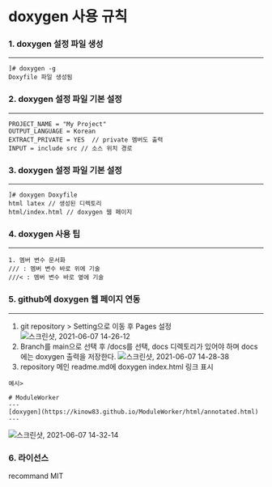 # doxygen 사용 규칙

### 1. doxygen 설정 파일 생성
---
```
]# doxygen -g
Doxyfile 파일 생성됨
```

### 2. doxygen 설정 파일 기본 설정
---
```
PROJECT_NAME = "My Project"
OUTPUT_LANGUAGE = Korean
EXTRACT_PRIVATE = YES  // private 멤버도 출력
INPUT = include src // 소스 위치 경로
```

### 3. doxygen 설정 파일 기본 설정
---
```
]# doxygen Doxyfile
html latex // 생성된 디렉토리
html/index.html // doxygen 웹 페이지
```

### 4. doxygen 사용 팁
---
```
1. 멤버 변수 문서화
/// : 멤버 변수 바로 위에 기술
///< : 멤버 변수 바로 옆에 기술
```

### 5. github에 doxygen 웹 페이지 연동
---
1. git repository > Setting으로 이동 후 Pages 설정
![스크린샷, 2021-06-07 14-26-12](https://user-images.githubusercontent.com/26860897/120963357-64820400-c79c-11eb-8e5f-2b0734422752.png)
2. Branch를 main으로 선택 후 /docs를 선택, docs 디렉토리가 있어야 하며 docs에는 doxygen 출력을 저장한다.
![스크린샷, 2021-06-07 14-28-38](https://user-images.githubusercontent.com/26860897/120963499-b034ad80-c79c-11eb-8f77-24b9bf25c3ac.png)
3. repository 메인 readme.md에 doxygen index.html 링크 표시
```
예시> 

# ModuleWorker
---
[doxygen](https://kinow83.github.io/ModuleWorker/html/annotated.html)
---
```
![스크린샷, 2021-06-07 14-32-14](https://user-images.githubusercontent.com/26860897/120963786-2b965f00-c79d-11eb-918c-37638d076e21.png)

### 6. 라이선스
recommand MIT
